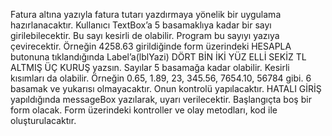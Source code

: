 Fatura altına yazıyla fatura tutarı yazdırmaya yönelik bir uygulama hazırlanacaktır. Kullanıcı
TextBox’a 5 basamaklıya kadar bir sayı girilebilecektir. Bu sayı kesirli de olabilir. Program bu
sayıyı yazıya çevirecektir. Örneğin 4258.63 girildiğinde form üzerindeki HESAPLA butonuna
tıklandığında Label’a(lblYazi) DÖRT BİN İKİ YÜZ ELLİ SEKİZ TL ALTMIŞ ÜÇ KURUŞ yazsın.
Sayılar 5 basamağa kadar olabilir. Kesirli kısımları da olabilir. Örneğin 0.65, 1.89, 23, 345.56,
7654.10, 56784 gibi. 6 basamak ve yukarısı olmayacaktır. Onun kontrolü yapılacaktır. HATALI
GİRİŞ yapıldığında messageBox yazılarak, uyarı verilecektir.
Başlangıçta boş bir form olacak. Form üzerindeki kontroller ve olay metodları, kod ile
oluşturulacaktır.

